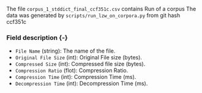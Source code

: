The file `corpus_1_stddict_final_ccf351c.csv` contains Run of a corpus
The data was generated by `scripts/run_lzw_on_corpora.py` from git hash ccf351c


### Field description {-}

  * `File Name` (string): The name of the file.
  * `Original File Size` (int): Original File size (bytes).
  * `Compressed Size` (int): Compressed file size (bytes).
  * `Compression Ratio` (flot): Compression Ratio.
  * `Compression Time` (int): Compression Time (ms).
  * `Decompression Time` (int): Decompression Time (ms).
